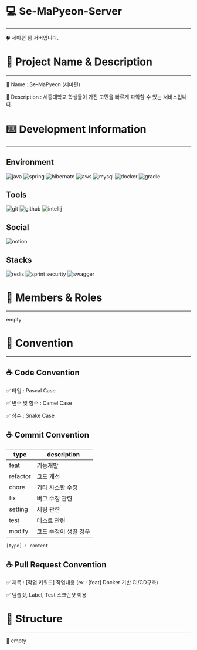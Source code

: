 # 💻 Se-MaPyeon-Server

---

🍀 세마편 팀 서버입니다.

# 📖 Project Name & Description

---

📛 Name : Se-MaPyeon (세마편)

📛️ Description : 세종대학교 학생들이 가진 고민을 빠르게 파악할 수 있는 서비스입니다.

# ⌨️ Development Information

---

## Environment

![java](https://img.shields.io/badge/Java-ED8B00?style=for-the-badge&logo=openjdk&logoColor=white)
![spring](https://img.shields.io/badge/Spring-6DB33F?style=for-the-badge&logo=spring&logoColor=white)
![hibernate](https://img.shields.io/badge/Hibernate-59666C?style=for-the-badge&logo=Hibernate&logoColor=white)
![aws](https://img.shields.io/badge/Amazon_AWS-FF9900?style=for-the-badge&logo=amazonaws&logoColor=white)
![mysql](https://img.shields.io/badge/MySQL-005C84?style=for-the-badge&logo=mysql&logoColor=white)
![docker](https://img.shields.io/badge/docker-%230db7ed.svg?style=for-the-badge&logo=docker&logoColor=white)
![gradle](https://img.shields.io/badge/Gradle-02303A.svg?style=for-the-badge&logo=Gradle&logoColor=white)


## Tools
![git](	https://img.shields.io/badge/GIT-E44C30?style=for-the-badge&logo=git&logoColor=white)
![github](https://img.shields.io/badge/GitHub-100000?style=for-the-badge&logo=github&logoColor=white)
![intellij](https://img.shields.io/badge/IntelliJ_IDEA-000000.svg?style=for-the-badge&logo=intellij-idea&logoColor=white)


## Social
![notion](https://img.shields.io/badge/Notion-000000?style=for-the-badge&logo=notion&logoColor=white)



## Stacks
![redis](https://img.shields.io/badge/redis-%23DD0031.svg?&style=for-the-badge&logo=redis&logoColor=white)
![sprint security](https://img.shields.io/badge/Spring_Security-6DB33F?style=for-the-badge&logo=Spring-Security&logoColor=white)
![swagger](https://img.shields.io/badge/-Swagger-%23Clojure?style=for-the-badge&logo=swagger&logoColor=white)




# 🧙 Members & Roles

---
empty

# 📒 Convention

---

## ☕️ Code Convention

✅ 타입 : Pascal Case

✅ 변수 및 함수 : Camel Case

✅ 상수 : Snake Case

## ☕️ Commit Convention

| type     | description |
|----------|-----------|
| feat     | 기능개발      |
| refactor | 코드 개선     |
| chore    | 기타 사소한 수정 |
| fix      | 버그 수정 관련  |
| setting  | 세팅 관련     |
| test     | 테스트 관련    |
| modify   | 코드 수정이 생길 경우 |

```bash
[type] : content
```

## ☕️ Pull Request Convention

✅ 제목 : [작업 키워드] 작업내용 (ex : [feat] Docker 기반 CI/CD구축)

✅ 템플릿, Label, Test 스크린샷 이용

# 🔧 Structure

---

🌱 empty

```bash

```